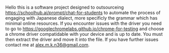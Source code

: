 Hello this is a software project designed to outsourceing https://schoolhub.ai/prompt/chat-for-students to automate the process of engaging with Japanese dialect, more specificly the grammar which has minimal online resources.
If you encounter issues with the driver you need to go to https://googlechromelabs.github.io/chrome-for-testing and choose a chrome driver compatidable with your device and is up to date. You must then extract the driver and move it into the file. If you have further issues contact me at alex.m.k.n36@gmail.com.
